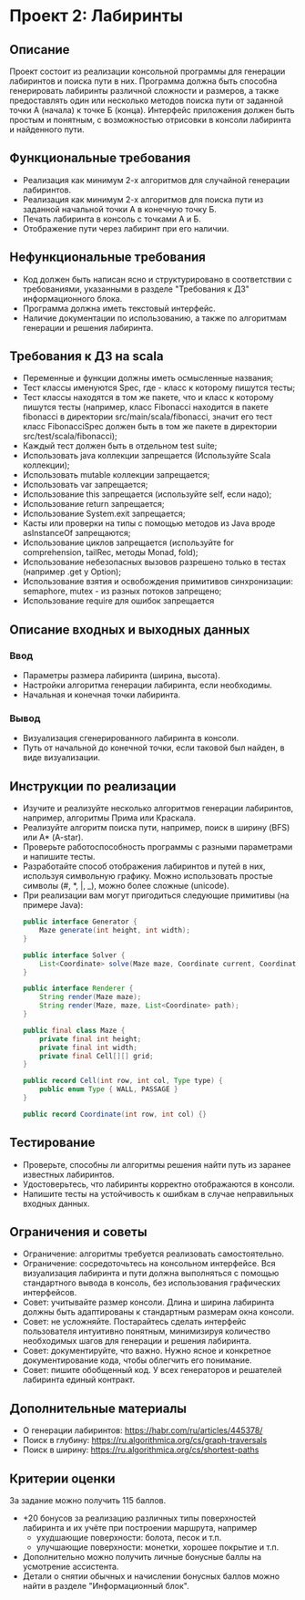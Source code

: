 # Проект 2: Лабиринты

## Описание

Проект состоит из реализации консольной программы для генерации лабиринтов и поиска пути в них. Программа должна быть способна генерировать лабиринты различной сложности и размеров, а также предоставлять один или несколько методов поиска пути от заданной точки А (начала) к точке Б (конца). Интерфейс приложения должен быть простым и понятным, с возможностью отрисовки в консоли лабиринта и найденного пути.

## Функциональные требования
- Реализация как минимум 2-х алгоритмов для случайной генерации лабиринтов.
- Реализация как минимум 2-х алгоритмов для поиска пути из заданной начальной точки А в конечную точку Б.
- Печать лабиринта в консоль с точками А и Б.
- Отображение пути через лабиринт при его наличии.

## Нефункциональные требования
- Код должен быть написан ясно и структурировано в соответствии с требованиями, указанными в разделе "Требования к ДЗ" информационного блока.
- Программа должна иметь текстовый интерфейс.
- Наличие документации по использованию, а также по алгоритмам генерации и решения лабиринта.

## Требования к ДЗ на scala
- Переменные и функции должны иметь осмысленные названия;
- Тест классы именуются <ClassName>Spec, где <ClassName> - класс к которому пишутся тесты;
- Тест классы находятся в том же пакете, что и класс к которому пишутся тесты (например, класс Fibonacci находится в пакете fibonacci в директории src/main/scala/fibonacci, значит его тест класс FibonacciSpec должен быть в том же пакете в директории src/test/scala/fibonacci);
- Каждый тест должен быть в отдельном test suite;
- Использовать java коллекции запрещается (Используйте Scala коллекции);
- Использовать mutable коллекции запрещается;
- Использовать var запрещается;
- Использование this запрещается (используйте self, если надо);
- Использование return запрещается;
- Использование System.exit запрещается;
- Касты или проверки на типы с помощью методов из Java вроде asInstanceOf запрещаются;
- Использование циклов запрещается (используйте for comprehension, tailRec, методы Monad, fold);
- Использование небезопасных вызовов разрешено только в тестах (например .get у Option);
- Использование взятия и освобождения примитивов синхронизации: semaphore, mutex - из разных потоков запрещено;
- Использование require для ошибок запрещается

## Описание входных и выходных данных
### Ввод
- Параметры размера лабиринта (ширина, высота).
- Настройки алгоритма генерации лабиринта, если необходимы.
- Начальная и конечная точки лабиринта.
### Вывод
- Визуализация сгенерированного лабиринта в консоли.
- Путь от начальной до конечной точки, если таковой был найден, в виде визуализации.

## Инструкции по реализации
- Изучите и реализуйте несколько алгоритмов генерации лабиринтов, например, алгоритмы Прима или Краскала.
- Реализуйте алгоритм поиска пути, например, поиск в ширину (BFS) или А* (A-star).
- Проверьте работоспособность программы с разными параметрами и напишите тесты.
- Разработайте способ отображения лабиринтов и путей в них, используя символьную графику. Можно использовать простые символы (#, *, |, _), можно более сложные (unicode).
- При реализации вам могут пригодиться следующие примитивы (на примере Java):
    ```java
    public interface Generator {
        Maze generate(int height, int width);
    }
    
    public interface Solver {
        List<Coordinate> solve(Maze maze, Coordinate current, Coordinate end);
    }
    
    public interface Renderer {
        String render(Maze maze);
        String render(Maze, maze, List<Coordinate> path);
    }
    
    public final class Maze {
        private final int height;
        private final int width;
        private final Cell[][] grid;
    }
    
    public record Cell(int row, int col, Type type) {
        public enum Type { WALL, PASSAGE }
    }
    
    public record Coordinate(int row, int col) {}
    ```

## Тестирование
- Проверьте, способны ли алгоритмы решения найти путь из заранее известных лабиринтов.
- Удостоверьтесь, что лабиринты корректно отображаются в консоли.
- Напишите тесты на устойчивость к ошибкам в случае неправильных входных данных.

## Ограничения и советы
- Ограничение: алгоритмы требуется реализовать самостоятельно.
- Ограничение: сосредоточьтесь на консольном интерфейсе. Вся визуализация лабиринта и пути должна выполняться с помощью стандартного вывода в консоль, без использования графических интерфейсов.
- Совет: учитывайте размер консоли. Длина и ширина лабиринта должны быть адаптированы к стандартным размерам окна консоли.
- Совет: не усложняйте. Постарайтесь сделать интерфейс пользователя интуитивно понятным, минимизируя количество необходимых шагов для генерации и решения лабиринта.
- Совет: документируйте, что важно. Нужно ясное и конкретное документирование кода, чтобы облегчить его понимание.
- Совет: пишите обобщенный код. У всех генераторов и решателей лабиринта единый контракт.

## Дополнительные материалы
- О генерации лабиринтов: https://habr.com/ru/articles/445378/
- Поиск в глубину: https://ru.algorithmica.org/cs/graph-traversals
- Поиск в ширину: https://ru.algorithmica.org/cs/shortest-paths

## Критерии оценки
За задание можно получить 115 баллов.
- +20 бонусов за реализацию различных типы поверхностей лабиринта и их учёте при построении маршрута, например
    - ухудшающие поверхности: болота, песок и т.п.
    - улучшающие поверхности: монетки, хорошее покрытие и т.п.
- Дополнительно можно получить личные бонусные баллы на усмотрение ассистента. 
- Детали о снятии обычных и начислении бонусных баллов можно найти в разделе "Информационный блок".
